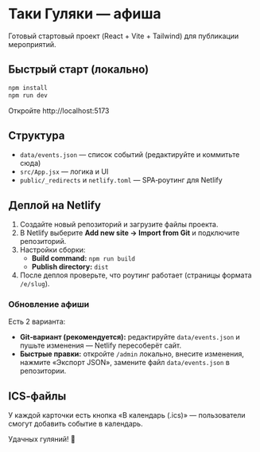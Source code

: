# Таки Гуляки — афиша

Готовый стартовый проект (React + Vite + Tailwind) для публикации мероприятий.

## Быстрый старт (локально)
```bash
npm install
npm run dev
```
Откройте http://localhost:5173

## Структура
- `data/events.json` — список событий (редактируйте и коммитьте сюда)
- `src/App.jsx` — логика и UI
- `public/_redirects` и `netlify.toml` — SPA‑роутинг для Netlify

## Деплой на Netlify
1. Создайте новый репозиторий и загрузите файлы проекта.
2. В Netlify выберите **Add new site → Import from Git** и подключите репозиторий.
3. Настройки сборки:
   - **Build command:** `npm run build`
   - **Publish directory:** `dist`
4. После деплоя проверьте, что роутинг работает (страницы формата `/e/slug`).

### Обновление афиши
Есть 2 варианта:
- **Git‑вариант (рекомендуется):** редактируйте `data/events.json` и пушьте изменения — Netlify пересоберёт сайт.
- **Быстрые правки:** откройте `/admin` локально, внесите изменения, нажмите «Экспорт JSON», замените файл `data/events.json` в репозитории.

## ICS‑файлы
У каждой карточки есть кнопка «В календарь (.ics)» — пользователи смогут добавить событие в календарь.

Удачных гуляний! 🎉
